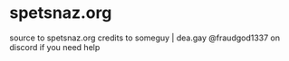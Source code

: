 # spetsnaz.org
source to spetsnaz.org credits to someguy | dea.gay
@fraudgod1337 on discord if you need help
